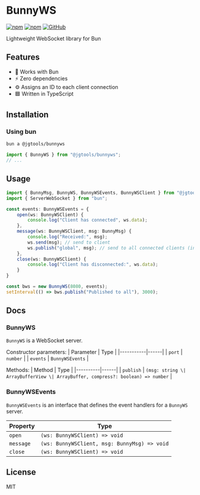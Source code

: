 # BunnyWS

[![npm](https://img.shields.io/npm/v/@jgtools/bunnyws)](https://www.npmjs.com/package/@jgtools/bunnyws)
[![npm](https://img.shields.io/npm/dm/@jgtools/bunnyws)](https://www.npmjs.com/package/@jgtools/bunnyws)
[![GitHub](https://img.shields.io/github/license/jgtools/bunnyws)](https://github.com/git/git-scm.com/blob/main/MIT-LICENSE.txt)

Lightweight WebSocket library for Bun

## Features
- :rabbit: Works with Bun
- :zap: Zero dependencies
- :gear: Assigns an ID to each client connection
- :blue_square: Written in TypeScript

## Installation

### Using bun

```bash
bun a @jgtools/bunnyws
```

```javascript
import { BunnyWS } from "@jgtools/bunnyws";
// ...
```

## Usage

```typescript
import { BunnyMsg, BunnyWS, BunnyWSEvents, BunnyWSClient } from "@jgtools/bunnyws";
import { ServerWebSocket } from "bun";

const events: BunnyWSEvents = {
    open(ws: BunnyWSClient) {
        console.log("Client has connected", ws.data);
    },
    message(ws: BunnyWSClient, msg: BunnyMsg) {
        console.log("Received:", msg);
        ws.send(msg); // send to client
        ws.publish("global", msg); // send to all connected clients (including itself)
    },
    close(ws: BunnyWSClient) {
        console.log("Client has disconnected:", ws.data);
    }
}

const bws = new BunnyWS(8080, events);
setInterval(() => bws.publish("Published to all"), 3000);
```

## Docs

### BunnyWS

`BunnyWS` is a WebSocket server.

Constructor parameters:
| Parameter | Type |
|-----------|------|
| `port` | `number` |
| `events` | `BunnyWSEvents` |

Methods:
| Method | Type |
|----------|------|
| `publish` | `(msg: string \| ArrayBufferView \| ArrayBuffer, compress?: boolean) => number` |

### BunnyWSEvents

`BunnyWSEvents` is an interface that defines the event handlers for a `BunnyWS` server.

| Property | Type |
|----------|------|
| `open` | `(ws: BunnyWSClient) => void` |
| `message` | `(ws: BunnyWSClient, msg: BunnyMsg) => void` |
| `close` | `(ws: BunnyWSClient) => void` |

## License

MIT
